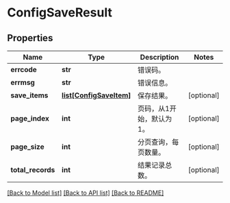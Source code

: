 # ConfigSaveResult

## Properties
Name | Type | Description | Notes
------------ | ------------- | ------------- | -------------
**errcode** | **str** | 错误码。 | 
**errmsg** | **str** | 错误信息。 | 
**save_items** | [**list[ConfigSaveItem]**](ConfigSaveItem.md) | 保存结果。 | [optional] 
**page_index** | **int** | 页码，从1开始，默认为1。 | [optional] 
**page_size** | **int** | 分页查询，每页数量。 | [optional] 
**total_records** | **int** | 结果记录总数。 | [optional] 

[[Back to Model list]](../README.md#documentation-for-models) [[Back to API list]](../README.md#documentation-for-api-endpoints) [[Back to README]](../README.md)


